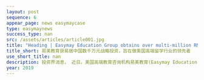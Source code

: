 ```yaml
---
layout: post
sequence: 6
appear_page: news easymaycase
type: easymaynews
success_type: nan
src: /assets/articles/article001.jpg
title: "Heading | Easymay Education Group obtains over multi-million RMB strategic investment from E-House(China)Holdings Limited, as firm ascends to leader position in US education industry"
title_short: 易美教育获易居中国数千万元战略投资，旨在做美国高端留学行业的领先者
use_short_title: nan
description: 投资界消息， 近日，美国高端教育咨询机构易美教育(Easymay Education )宣布完成数千万元战略投资，战略投资方是易居中国。易美教育创始人兼CEO崔易宁透露，本轮融资后易美将继续深耕美国顶尖教育资源、进一步扩大品牌建设、深化中美市场的战略布局以及完成集团化管理进程。 
year: 2019
---
```



